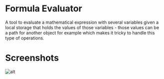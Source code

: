 # Formula Evaluator

A tool to evaluate a mathematical expression with several variables given a local storage that holds 
the values of those variables - those values can be a path for another object for example which makes it tricky
to handle this type of operations.

# Screenshots

![alt](https://imgur.com/J3n43QN)

